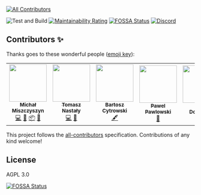 <!-- ALL-CONTRIBUTORS-BADGE:START - Do not remove or modify this section -->

[![All Contributors](https://img.shields.io/badge/all_contributors-6-orange.svg)](#contributors-)

<!-- ALL-CONTRIBUTORS-BADGE:END -->

![Test and Build](https://github.com/typeofweb/devfaq-api/workflows/Test%20and%20Build/badge.svg) [![Maintainability Rating](https://sonarcloud.io/api/project_badges/measure?project=typeofweb_devfaq-api&metric=sqale_rating)](https://sonarcloud.io/dashboard?id=typeofweb_devfaq-api) [![FOSSA Status](https://app.fossa.com/api/projects/git%2Bgithub.com%2Ftypeofweb%2Fdevfaq-api.svg?type=shield)](https://app.fossa.com/projects/git%2Bgithub.com%2Ftypeofweb%2Fdevfaq-api?ref=badge_shield) [![Discord](https://img.shields.io/discord/440163731704643589?color=738ADB&label=Discord&logo=discord&logoColor=white)](https://discord.typeofweb.com/)

## Contributors ✨

Thanks goes to these wonderful people ([emoji key](https://allcontributors.org/docs/en/emoji-key)):

<!-- ALL-CONTRIBUTORS-LIST:START - Do not remove or modify this section -->
<!-- prettier-ignore-start -->
<!-- markdownlint-disable -->
<table>
  <tr>
    <td align="center"><a href="https://typeofweb.com"><img src="https://avatars0.githubusercontent.com/u/1338731?v=4" width="100px;" alt=""/><br /><sub><b>Michał Miszczyszyn</b></sub></a><br /><a href="https://github.com/typeofweb/devfaq-api/commits?author=mmiszy" title="Code">💻</a> <a href="#maintenance-mmiszy" title="Maintenance">🚧</a> <a href="#platform-mmiszy" title="Packaging/porting to new platform">📦</a> <a href="#ideas-mmiszy" title="Ideas, Planning, & Feedback">🤔</a></td>
    <td align="center"><a href="https://github.com/tomasznastaly"><img src="https://avatars2.githubusercontent.com/u/16205492?v=4" width="100px;" alt=""/><br /><sub><b>Tomasz Nastały</b></sub></a><br /><a href="https://github.com/typeofweb/devfaq-api/commits?author=tomasznastaly" title="Code">💻</a> <a href="#ideas-tomasznastaly" title="Ideas, Planning, & Feedback">🤔</a></td>
    <td align="center"><a href="https://github.com/cytrowski"><img src="https://avatars0.githubusercontent.com/u/2965690?v=4" width="100px;" alt=""/><br /><sub><b>Bartosz Cytrowski</b></sub></a><br /><a href="#content-cytrowski" title="Content">🖋</a></td>
    <td align="center"><a href="https://github.com/pavveu"><img src="https://avatars3.githubusercontent.com/u/108490?v=4" width="100px;" alt=""/><br /><sub><b>Pawel Pawlowski</b></sub></a><br /><a href="#design-pavveu" title="Design">🎨</a></td>
    <td align="center"><a href="https://github.com/D0man"><img src="https://avatars2.githubusercontent.com/u/22179216?v=4" width="100px;" alt=""/><br /><sub><b>Kuba Domański</b></sub></a><br /><a href="https://github.com/typeofweb/devfaq-api/pulls?q=is%3Apr+reviewed-by%3AD0man" title="Reviewed Pull Requests">👀</a></td>
    <td align="center"><a href="https://github.com/kbkk"><img src="https://avatars3.githubusercontent.com/u/6276426?v=4" width="100px;" alt=""/><br /><sub><b>Jakub Kisielewski</b></sub></a><br /><a href="https://github.com/typeofweb/devfaq-api/pulls?q=is%3Apr+reviewed-by%3Akbkk" title="Reviewed Pull Requests">👀</a></td>
  </tr>
</table>

<!-- markdownlint-enable -->
<!-- prettier-ignore-end -->

<!-- ALL-CONTRIBUTORS-LIST:END -->

This project follows the [all-contributors](https://github.com/all-contributors/all-contributors) specification. Contributions of any kind welcome!

## License

AGPL 3.0

[![FOSSA Status](https://app.fossa.com/api/projects/git%2Bgithub.com%2Ftypeofweb%2Fdevfaq-api.svg?type=large)](https://app.fossa.com/projects/git%2Bgithub.com%2Ftypeofweb%2Fdevfaq-api?ref=badge_large)
